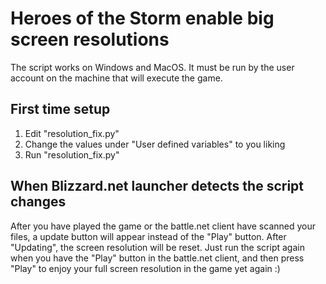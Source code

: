 # Heroes of the Storm enable big screen resolutions

The script works on Windows and MacOS.
It must be run by the user account on the machine that will execute the game.

## First time setup

1. Edit "resolution_fix.py"
2. Change the values under "User defined variables" to you liking
3. Run "resolution_fix.py"

## When Blizzard.net launcher detects the script changes

After you have played the game or the battle.net client have scanned your files, a update button will appear instead of the "Play" button. After "Updating", the screen resolution will be reset.
Just run the script again when you have the "Play" button in the battle.net client, and then press "Play" to enjoy your full screen resolution in the game yet again :)